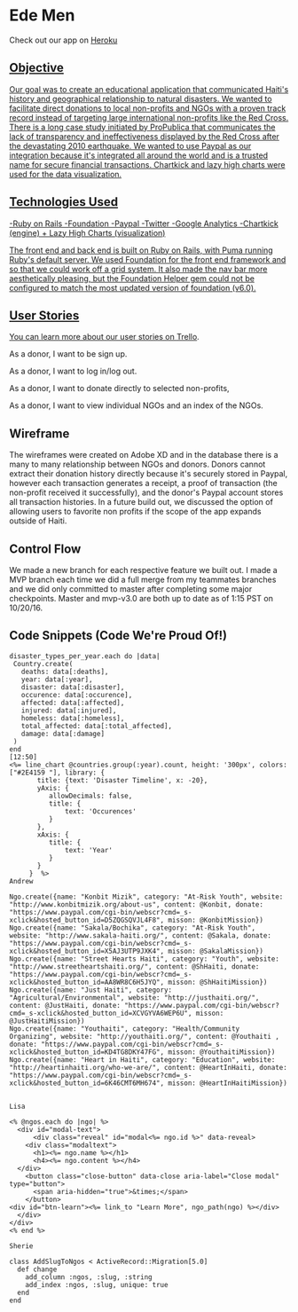 # Ede Men

Check out our app on <a href="https://ede-men.herokuapp.com/"> Heroku

## Objective
Our goal was to create an educational application that communicated Haiti's history and geographical relationship to natural disasters. We wanted to facilitate direct donations to local non-profits and NGOs with a proven track record instead of targeting large international non-profits like the Red Cross. There is a long case study initiated by ProPublica that communicates the lack of transparency and ineffectiveness displayed by the Red Cross after the devastating 2010 earthquake. We wanted to use Paypal as our integration because it's integrated all around the world and is a trusted name for secure financial transactions. Chartkick and lazy high charts were used for the data visualization.

## Technologies Used
-Ruby on Rails
-Foundation
-Paypal
-Twitter
-Google Analytics
-Chartkick (engine) + Lazy High Charts (visualization)

The front end and back end is built on Ruby on Rails, with Puma running Ruby's default server. We used Foundation for the front end framework and so that we could work off a grid system. It also made the nav bar more aesthetically pleasing, but the Foundation Helper gem could not be configured to match the most updated version of foundation (v6.0).


## User Stories <br>
You can learn more about our user stories on <a href="https://trello.com/b/5lrSva6s/ngo">Trello</a>.

As a donor, I want to be sign up.

As a donor, I want to log in/log out.

As a donor, I want to donate directly to selected non-profits,

As a donor, I want to view individual NGOs and an index of the NGOs.


## Wireframe
The wireframes were created on Adobe XD and in the database there is a many to many relationship between NGOs and donors. Donors cannot extract their donation history directly because it's securely stored in Paypal, however each transaction generates a receipt, a proof of transaction (the non-profit received it successfully), and the donor's Paypal account stores all transaction histories. In a future build out, we discussed the option of allowing users to favorite non profits if the scope of the app expands outside of Haiti.

## Control Flow

We made a new branch for each respective feature we built out. I made a MVP branch each time we did a full merge from my teammates branches and we did only committed to master after completing some major checkpoints. Master and mvp-v3.0 are both up to date as of 1:15 PST on 10/20/16.

## Code Snippets (Code We're Proud Of!)

```William
disaster_types_per_year.each do |data|
 Country.create(
   deaths: data[:deaths],
   year: data[:year],
   disaster: data[:disaster],
   occurence: data[:occurence],
   affected: data[:affected],
   injured: data[:injured],
   homeless: data[:homeless],
   total_affected: data[:total_affected],
   damage: data[:damage]
 )
end
[12:50]  
<%= line_chart @countries.group(:year).count, height: '300px', colors: ["#2E4159 "], library: {
       title: {text: 'Disaster Timeline', x: -20},
       yAxis: {
          allowDecimals: false,
          title: {
              text: 'Occurences'
          }
       },
       xAxis: {
          title: {
              text: 'Year'
          }
       }
     }  %>
Andrew

Ngo.create({name: "Konbit Mizik", category: "At-Risk Youth", website: "http://www.konbitmizik.org/about-us", content: @Konbit, donate: "https://www.paypal.com/cgi-bin/webscr?cmd=_s-xclick&hosted_button_id=D5ZQGSQVJL4F8", misson: @KonbitMission})
Ngo.create({name: "Sakala/Bochika", category: "At-Risk Youth", website: "http://www.sakala-haiti.org/", content: @Sakala, donate: "https://www.paypal.com/cgi-bin/webscr?cmd=_s-xclick&hosted_button_id=X5AJ3UTP9JXK4", misson: @SakalaMission})
Ngo.create({name: "Street Hearts Haiti", category: "Youth", website: "http://www.streetheartshaiti.org/", content: @ShHaiti, donate: "https://www.paypal.com/cgi-bin/webscr?cmd=_s-xclick&hosted_button_id=AA8WR8C6H5JYQ", misson: @ShHaitiMission})
Ngo.create({name: "Just Haiti", category: "Agricultural/Environmental", website: "http://justhaiti.org/", content: @JustHaiti, donate: "https://www.paypal.com/cgi-bin/webscr?cmd=_s-xclick&hosted_button_id=XCVGYVA6WEP6U", misson: @JustHaitiMission})
Ngo.create({name: "Youthaiti", category: "Health/Community Organizing", website: "http://youthaiti.org/", content: @Youthaiti , donate: "https://www.paypal.com/cgi-bin/webscr?cmd=_s-xclick&hosted_button_id=KD4TG8DKY47FG", misson: @YouthaitiMission})
Ngo.create({name: "Heart in Haiti", category: "Education", website: "http://heartinhaiti.org/who-we-are/", content: @HeartInHaiti, donate: "https://www.paypal.com/cgi-bin/webscr?cmd=_s-xclick&hosted_button_id=6K46CMT6MH674", misson: @HeartInHaitiMission})


Lisa

<% @ngos.each do |ngo| %>
  <div id="modal-text">
      <div class="reveal" id="modal<%= ngo.id %>" data-reveal>
    <div class="modaltext">
      <h1><%= ngo.name %></h1>
      <h4><%= ngo.content %></h4>
  </div>
    <button class="close-button" data-close aria-label="Close modal" type="button">
      <span aria-hidden="true">&times;</span>
    </button>
<div id="btn-learn"><%= link_to "Learn More", ngo_path(ngo) %></div>
  </div>
</div>
<% end %>

Sherie

class AddSlugToNgos < ActiveRecord::Migration[5.0]
  def change
    add_column :ngos, :slug, :string
    add_index :ngos, :slug, unique: true
  end
end



```
